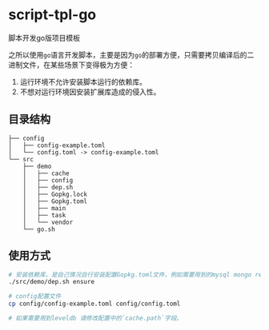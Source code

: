 # script-tpl-go

脚本开发go版项目模板

之所以使用`go`语言开发脚本，主要是因为`go`的部署方便，只需要拷贝编译后的二进制文件，在某些场景下变得极为方便：

1. 运行环境不允许安装脚本运行的依赖库。
2. 不想对运行环境因安装扩展库造成的侵入性。


## 目录结构

```
├── config
│   ├── config-example.toml
│   └── config.toml -> config-example.toml
└── src
    ├── demo
    │   ├── cache
    │   ├── config
    │   ├── dep.sh
    │   ├── Gopkg.lock
    │   ├── Gopkg.toml
    │   ├── main
    │   ├── task
    │   └── vendor
    └── go.sh
```

## 使用方式

```sh
# 安装依赖库，是自己情况自行安装配置Gopkg.toml文件，例如需要用到的mysql mongo redis leaveldb等
./src/demo/dep.sh ensure

# config配置文件
cp config/config-example.toml config/config.toml

# 如果需要用到leveldb 请修改配置中的`cache.path`字段。

```
